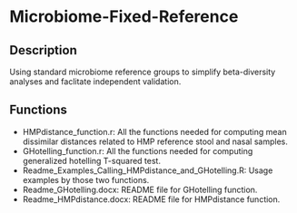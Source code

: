 # Microbiome-Fixed-Reference

## Description

Using standard microbiome reference groups to simplify beta-diversity analyses and faclitate independent validation.

## Functions

* HMPdistance_function.r:  All the functions needed for computing mean dissimilar distances related to HMP reference stool and nasal samples.
* GHotelling_function.r: All the functions needed for computing generalized hotelling T-squared test. 
* Readme_Examples_Calling_HMPdistance_and_GHotelling.R: Usage examples by those two functions.
* Readme_GHotelling.docx:  README file for GHotelling function.
* Readme_HMPdistance.docx: README file for HMPdistance function.

